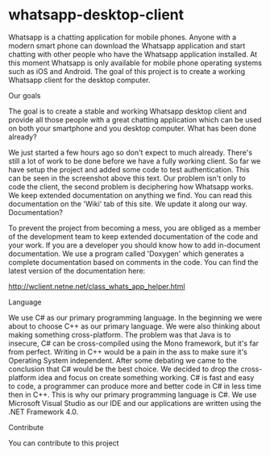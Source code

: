 whatsapp-desktop-client
=======================

Whatsapp is a chatting application for mobile phones. Anyone with a modern smart phone can download the Whatsapp application and start chatting with other people who have the Whatsapp application installed. At this moment Whatsapp is only available for mobile phone operating systems such as iOS and Android. The goal of this project is to create a working Whatsapp client for the desktop computer. 

Our goals

The goal is to create a stable and working Whatsapp desktop client and provide all those people with a great chatting application which can be used on both your smartphone and you desktop computer.
What has been done already?

We just started a few hours ago so don't expect to much already. There's still a lot of work to be done before we have a fully working client. So far we have setup the project and added some code to test authentication. This can be seen in the screenshot above this text. Our problem isn't only to code the client, the second problem is deciphering how Whatsapp works. We keep extended documentation on anything we find. You can read this documentation on the 'Wiki' tab of this site. We update it along our way.
Documentation?

To prevent the project from becoming a mess, you are obliged as a member of the development team to keep extended documentation of the code and your work. If you are a developer you should know how to add in-document documentation. We use a program called 'Doxygen' which generates a complete documentation based on comments in the code. You can find the latest version of the documentation here:

http://wclient.netne.net/class_whats_app_helper.html


Language

We use C# as our primary programming language. In the beginning we were about to choose C++ as our primary language. We were also thinking about making something cross-platform. The problem was that Java is to insecure, C# can be cross-compiled using the Mono framework, but it's far from perfect. Writing in C++ would be a pain in the ass to make sure it's Operating System independent. After some debating we came to the conclusion that C# would be the best choice. We decided to drop the cross-platform idea and focus on create something working. C# is fast and easy to code, a programmer can produce more and better code in C# in less time then in C++. This is why our primary programming language is C#. We use Microsoft Visual Studio as our IDE and our applications are written using the .NET Framework 4.0.

Contribute 

You can contribute to this project
